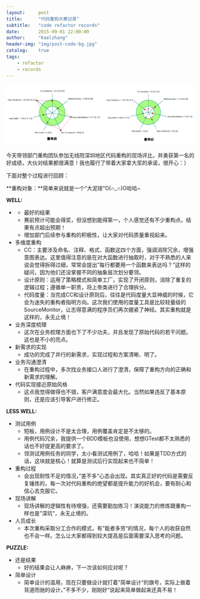 ```yaml
---
layout:     post
title:      "代码重构大赛记录"
subtitle:   "code refactor records"
date:       2015-09-01 22:00:00
author:     "Kaelzhang"
header-img: "img/post-code-bg.jpg"
catalog:    true
tags:
    - refactor
    - records
---
```


![img](/img/header/重构对比.png)

今天带领部门重构团队参加无线院深圳地区代码重构的现场评比，并勇获第一名的好成绩，大伙对结果都很满意！我也履行了带着大家拿大奖的承诺，很开心：）

下面对整个过程进行回顾：

**重构对象：**简单来说就是一个”大泥球“O(∩_∩)O哈哈~

**WELL:**


+ + 最好的结果
  - 赛前预计可能会得奖，但没想到能得第一，个人感觉还有不少重构点，结果有点超出预期！
  - 增加部门后续参与重构的积极性，让大家对代码质量重视起来。
+ 多维度重构
  - CC：主要涉及命名、注释、格式、函数这四个方面，强调消除冗余，增强意图表达。这里值得注意的是在对大函数进行抽取时，对于不熟悉的人来说会觉得拆得过细，常常会提出”每行都要用一个函数来表达吗？“这样的疑问，因为他们还没掌握不同的抽象层次划分要领。
  - 设计原则：运用了策略模式和简单工厂，实现了开闭原则，消除了重复的逻辑过程；遵循单一职责，将上帝类进行了合理拆分。
  - 代码度量：当完成CC和设计原则后，往往是代码度量大显神威的时候，它会为迷失的重构者指明方向。这次我们使用的度量工具是比较轻量级的SourceMonitor，让志得意满的程序员们再次绷紧了神经。其实重构就是这样的，永无止境！
+ 业务深度梳理
  - 这次在业务梳理方面也下了不少功夫，并且发现了原始代码的若干问题。这也是不小的亮点。
+ 新需求的实现
  - 成功的完成了并行的新需求，实现过程和方案清晰、明了。
+ 业务沟通澄清
  - 在重构过程中，多次找业务接口人进行了澄清，保障了重构方向的正确和新需求的理解。
+ 代码实现接近原始风格
  - 这点我觉得做得也不错，客户满意度会最大化。当然如果违反了基本原则，还是应该引导客户进行修正。

**LESS WELL:**


+ 测试用例
  - 短板，用例设计不是太合理，用例覆盖肯定是不太够的。
  - 用例代码冗余，我提供一个BDD模板也没使用，想想GTest都不太熟悉的话也不好提更高的要求了。
  - 领测试用例任务的同学，太小看测试用例了，哈哈！如果是TDD方式的话，这块就是核心！就算是测试后行实现起来也不简单！
+ 重构过程
  - 会出现耐性不足的情况，”差不多“心态会出现。其实真正好的代码是需要反复锤炼的，每一次对代码重构的绝望都是提升能力的好机会，要有耐心和信心去克服它。
+ 现场讲解
  - 现场讲解的逻辑性有待增强，还需要勤加练习！演说能力的修炼跟重构一样也是”深坑“，永无止境的。
+ 人员成长
  - 本次重构采取分工合作的模式，有”能者多劳“的情况，每个人的收获自然也不会一样。怎么让大家都得到较大提高是后面需要深入思考的问题。

**PUZZLE:**


+ 还是结果
  - 好的结果会让人麻痹，下一次该如何应对呢？
+ 简单设计
  - 简单设计的滥用，现在只要做设计就打着”简单设计“的旗号，实际上做着背道而驰的设计，”不多不少，刚刚好“说起来简单做起来还真不易！